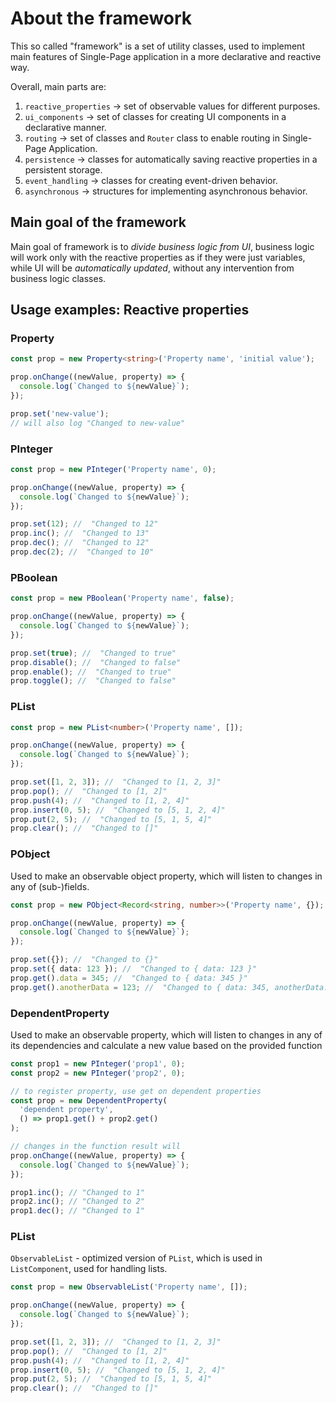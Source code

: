 # About the framework

This so called "framework" is a set of utility classes, used to implement main features of Single-Page application in a more declarative and reactive way.

Overall, main parts are:

1. `reactive_properties` -> set of observable values for different purposes.
2. `ui_components` -> set of classes for creating UI components in a declarative manner.
3. `routing` -> set of classes and `Router` class to enable routing in Single-Page Application.
4. `persistence` -> classes for automatically saving reactive properties in a persistent storage.
5. `event_handling` -> classes for creating event-driven behavior.
6. `asynchronous` -> structures for implementing asynchronous behavior.

## Main goal of the framework

Main goal of framework is to _divide business logic from UI_, business logic will work only with the reactive properties as if they were just variables, while UI will be _automatically updated_, without any intervention from business logic classes.

## Usage examples: Reactive properties

### Property

```typescript
const prop = new Property<string>('Property name', 'initial value');

prop.onChange((newValue, property) => {
  console.log(`Changed to ${newValue}`);
});

prop.set('new-value');
// will also log "Changed to new-value"
```

### PInteger

```typescript
const prop = new PInteger('Property name', 0);

prop.onChange((newValue, property) => {
  console.log(`Changed to ${newValue}`);
});

prop.set(12); //  "Changed to 12"
prop.inc(); //  "Changed to 13"
prop.dec(); //  "Changed to 12"
prop.dec(2); //  "Changed to 10"
```

### PBoolean

```typescript
const prop = new PBoolean('Property name', false);

prop.onChange((newValue, property) => {
  console.log(`Changed to ${newValue}`);
});

prop.set(true); //  "Changed to true"
prop.disable(); //  "Changed to false"
prop.enable(); //  "Changed to true"
prop.toggle(); //  "Changed to false"
```

### PList

```typescript
const prop = new PList<number>('Property name', []);

prop.onChange((newValue, property) => {
  console.log(`Changed to ${newValue}`);
});

prop.set([1, 2, 3]); //  "Changed to [1, 2, 3]"
prop.pop(); //  "Changed to [1, 2]"
prop.push(4); //  "Changed to [1, 2, 4]"
prop.insert(0, 5); //  "Changed to [5, 1, 2, 4]"
prop.put(2, 5); //  "Changed to [5, 1, 5, 4]"
prop.clear(); //  "Changed to []"
```

### PObject

Used to make an observable object property, which will listen to changes in any of (sub-)fields.

```typescript
const prop = new PObject<Record<string, number>>('Property name', {});

prop.onChange((newValue, property) => {
  console.log(`Changed to ${newValue}`);
});

prop.set({}); //  "Changed to {}"
prop.set({ data: 123 }); //  "Changed to { data: 123 }"
prop.get().data = 345; //  "Changed to { data: 345 }"
prop.get().anotherData = 123; //  "Changed to { data: 345, anotherData: 123 }"
```

### DependentProperty

Used to make an observable property, which will listen to changes in any of its dependencies and calculate a new value based on the provided function

```typescript
const prop1 = new PInteger('prop1', 0);
const prop2 = new PInteger('prop2', 0);

// to register property, use get on dependent properties
const prop = new DependentProperty(
  'dependent property',
  () => prop1.get() + prop2.get()
);

// changes in the function result will
prop.onChange((newValue, property) => {
  console.log(`Changed to ${newValue}`);
});

prop1.inc(); // "Changed to 1"
prop2.inc(); // "Changed to 2"
prop1.dec(); // "Changed to 1"
```

### PList

`ObservableList` - optimized version of `PList`, which is used in `ListComponent`, used for handling lists.

```typescript
const prop = new ObservableList('Property name', []);

prop.onChange((newValue, property) => {
  console.log(`Changed to ${newValue}`);
});

prop.set([1, 2, 3]); //  "Changed to [1, 2, 3]"
prop.pop(); //  "Changed to [1, 2]"
prop.push(4); //  "Changed to [1, 2, 4]"
prop.insert(0, 5); //  "Changed to [5, 1, 2, 4]"
prop.put(2, 5); //  "Changed to [5, 1, 5, 4]"
prop.clear(); //  "Changed to []"
```
